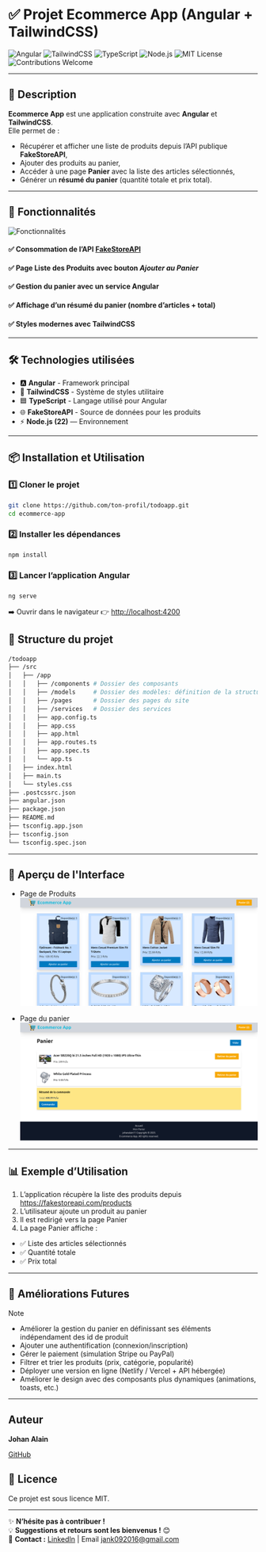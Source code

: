 # ✅ Projet Ecommerce App (Angular + TailwindCSS)

![Angular](https://img.shields.io/badge/Angular-20-red?style=for-the-badge&logo=angular) ![TailwindCSS](https://img.shields.io/badge/TailwindCSS-Design-38B2AC?style=for-the-badge&logo=tailwind-css) ![TypeScript](https://img.shields.io/badge/TypeScript-Lang-blue?style=for-the-badge&logo=typescript) ![Node.js](https://img.shields.io/badge/Node.js-22-green?style=for-the-badge&logo=node.js) ![MIT License](https://img.shields.io/badge/License-MIT-yellow?style=for-the-badge) ![Contributions Welcome](https://img.shields.io/badge/Contributions-Welcome-brightgreen?style=for-the-badge)

---

## 📖 Description
**Ecommerce App** est une application construite avec **Angular** et **TailwindCSS**.  
Elle permet de :
- Récupérer et afficher une liste de produits depuis l’API publique **FakeStoreAPI**,
- Ajouter des produits au panier,
- Accéder à une page **Panier** avec la liste des articles sélectionnés,
- Générer un **résumé du panier** (quantité totale et prix total). 

---

## 🚀 Fonctionnalités

![Fonctionnalités](./public/features.png "Fonctionnalités TodoApp")

#### ✅ Consommation de l’API [FakeStoreAPI](https://fakestoreapi.com/products)  
#### ✅ Page **Liste des Produits** avec bouton *Ajouter au Panier*
#### ✅ Gestion du **panier** avec un **service Angular**  
#### ✅ Affichage d’un **résumé du panier** (nombre d’articles + total)  
#### ✅ Styles modernes avec **TailwindCSS** 

---

## 🛠️ Technologies utilisées
- 🅰️ **Angular** - Framework principal
- 🎨 **TailwindCSS** - Système de styles utilitaire
- 🟦 **TypeScript** - Langage utilisé pour Angular
- 🌐 **FakeStoreAPI** - Source de données pour les produits 
- ⚡ **Node.js (22)** — Environnement 

---

## 📦 Installation et Utilisation

### 1️⃣ Cloner le projet
```sh
git clone https://github.com/ton-profil/todoapp.git
cd ecommerce-app

```

### 2️⃣ Installer les dépendances
```sh
npm install
```

### 3️⃣ Lancer l’application Angular
```sh
ng serve
```

➡️ Ouvrir dans le navigateur 👉 [http://localhost:4200](http://localhost:4200)

## 📂 Structure du projet
```bash
/todoapp
├── /src
│   ├── /app
│   │   ├── /components # Dossier des composants
│   │   ├── /models     # Dossier des modèles: définition de la structure d'un produit
│   │   ├── /pages      # Dossier des pages du site
│   │   ├── /services   # Dossier des services
│   │   ├── app.config.ts
│   │   ├── app.css
│   │   ├── app.html
│   │   ├── app.routes.ts
│   │   ├── app.spec.ts
│   │   └── app.ts
│   ├── index.html
│   ├── main.ts
│   └── styles.css
├── .postcssrc.json
├── angular.json
├── package.json
├── README.md
├── tsconfig.app.json
├── tsconfig.json
└── tsconfig.spec.json
```

---

## 🎨 Aperçu de l'Interface
- Page de Produits
![Interface](./public/apercu.png "Interface de l'application")

- Page du panier
![Interface](./public/apercu1.png "Interface de l'application")

---

## 📊 Exemple d’Utilisation

1. L’application récupère la liste des produits depuis https://fakestoreapi.com/products
2. L’utilisateur ajoute un produit au panier
3. Il est redirigé vers la page Panier
4. La page Panier affiche :
  - ✅ Liste des articles sélectionnés
  - ✅ Quantité totale
  - ✅ Prix total

----------

## 🔮 Améliorations Futures

> [!NOTE]
> 
> -   Améliorer la gestion du panier en définissant ses éléments indépendament des id de produit
> -   Ajouter une authentification (connexion/inscription)
> -   Gérer le paiement (simulation Stripe ou PayPal)
> -   Filtrer et trier les produits (prix, catégorie, popularité)
> -   Déployer une version en ligne (Netlify / Vercel + API hébergée)
> -   Améliorer le design avec des composants plus dynamiques (animations, toasts, etc.)
>     
----------

## Auteur
**Johan Alain**

[GitHub](https://github.com/johanalain11/)

## 📜 Licence

Ce projet est sous licence MIT.

----------

✨ **N’hésite pas à contribuer !**  
💡 **Suggestions et retours sont les bienvenus !** 😊  
📩 **Contact :** [LinkedIn](www.linkedin.com/in/johanalain11) | Email [jank092016@gmail.com](mailto:jank092016@gmail.com)
